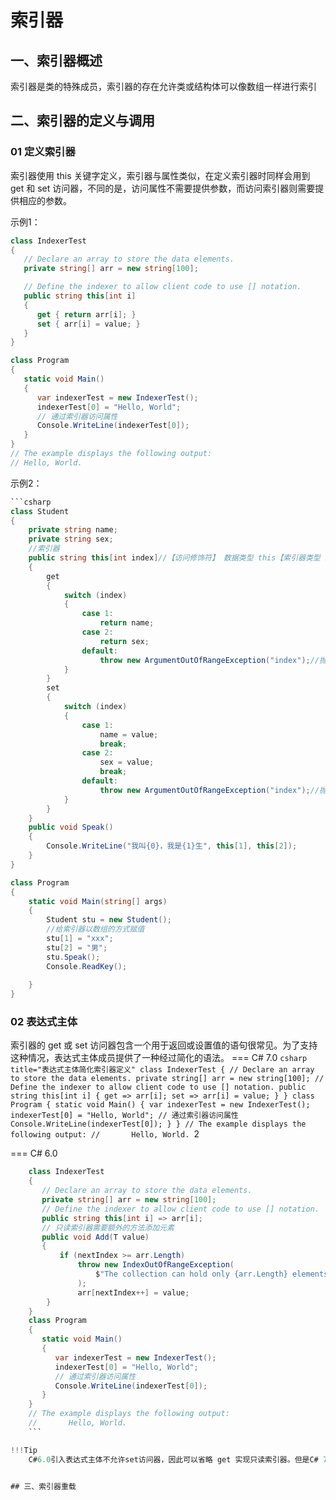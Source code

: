 # 索引器

## 一、索引器概述
索引器是类的特殊成员，索引器的存在允许类或结构体可以像数组一样进行索引

## 二、索引器的定义与调用

### 01 定义索引器
索引器使用 this 关键字定义，索引器与属性类似，在定义索引器时同样会用到 get 和 set 访问器，不同的是，访问属性不需要提供参数，而访问索引器则需要提供相应的参数。

示例1：
```csharp title="定义索引器示例"
class IndexerTest
{
   // Declare an array to store the data elements.
   private string[] arr = new string[100];

   // Define the indexer to allow client code to use [] notation.
   public string this[int i]
   {
      get { return arr[i]; }
      set { arr[i] = value; }
   }
}

class Program
{
   static void Main()
   {
      var indexerTest = new IndexerTest();
      indexerTest[0] = "Hello, World";
      // 通过索引器访问属性
      Console.WriteLine(indexerTest[0]);
   }
}
// The example displays the following output:
// Hello, World.
```

示例2：
```csharp title="索引器定义示例2"
```csharp
class Student
{
	private string name;
	private string sex;
	//索引器
	public string this[int index]//【访问修饰符】 数据类型 this【索引器类型 index】   语法格式
	{
		get
		{
			switch (index)
			{
				case 1:
					return name;
				case 2:
					return sex;
				default:
					throw new ArgumentOutOfRangeException("index");//抛出异常
			}
		}
		set
		{
			switch (index)
			{
				case 1:
					name = value;
					break;
				case 2:
					sex = value;
					break;
				default:
					throw new ArgumentOutOfRangeException("index");//抛出异常
			}
		}
	}
	public void Speak()
	{
		Console.WriteLine("我叫{0}，我是{1}生", this[1], this[2]);
	}
}

class Program
{
	static void Main(string[] args)
	{
		Student stu = new Student();
		//给索引器以数组的方式赋值
		stu[1] = "xxx";
		stu[2] = "男";
		stu.Speak();
		Console.ReadKey();
		
	}
}
```

### 02 表达式主体
索引器的 get 或 set 访问器包含一个用于返回或设置值的语句很常见。为了支持这种情况，表达式主体成员提供了一种经过简化的语法。
=== C# 7.0
	```csharp title="表达式主体简化索引器定义"
	class IndexerTest
	{
	   // Declare an array to store the data elements.
	   private string[] arr = new string[100];
	   // Define the indexer to allow client code to use [] notation.
	   public string this[int i]
	   {
	      get => arr[i];
	      set => arr[i] = value;
	   }
	}
	class Program
	{
	   static void Main()
	   {
	      var indexerTest = new IndexerTest();
	      indexerTest[0] = "Hello, World";
	      // 通过索引器访问属性
	      Console.WriteLine(indexerTest[0]);
	   }
	}
	// The example displays the following output:
	//       Hello, World.
	```2

=== C# 6.0
```csharp title="表达式主体定义只读索引器"
	class IndexerTest
	{
	   // Declare an array to store the data elements.
	   private string[] arr = new string[100];
	   // Define the indexer to allow client code to use [] notation.
	   public string this[int i] => arr[i];
	   // 只读索引器需要额外的方法添加元素
	   public void Add(T value) 
	   { 
		   if (nextIndex >= arr.Length) 
			   throw new IndexOutOfRangeException(
				   $"The collection can hold only {arr.Length} elements."
			   ); 
			   arr[nextIndex++] = value; 
		}
	}
	class Program
	{
	   static void Main()
	   {
	      var indexerTest = new IndexerTest();
	      indexerTest[0] = "Hello, World";
	      // 通过索引器访问属性
	      Console.WriteLine(indexerTest[0]);
	   }
	}
	// The example displays the following output:
	//       Hello, World.
	```

!!!Tip
	C#6.0引入表达式主体不允许set访问器，因此可以省略 get 实现只读索引器。但是C# 7.0 后允许，get 和 set 访问器均可作为表达式主体成员实现，在这种情况下，必须使用 `get` 和 `set` 关键字。


## 三、索引器重载